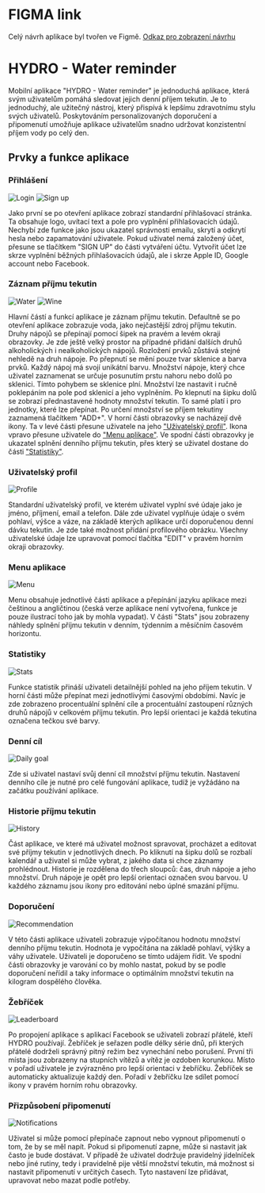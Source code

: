 # FIGMA link
Celý návrh aplikace byl tvořen ve Figmě. [Odkaz pro zobrazení návrhu](https://www.figma.com/file/P4bnFGmb225qNuZm2sQ1Up/Mockup-App?node-id=0%3A1&t=OBkZ843qyQ4MbSZx-1)
# HYDRO - Water reminder
Mobilní aplikace "HYDRO - Water reminder" je jednoduchá aplikace, která svým uživatelům pomáhá sledovat jejich denní příjem tekutin. Je to jednoduchý, ale užitečný nástroj, který přispívá k lepšímu zdravotnímu stylu svých uživatelů. Poskytováním personalizovaných doporučení a připomenutí umožňuje aplikace uživatelům snadno udržovat konzistentní příjem vody po celý den.
## Prvky a funkce aplikace
### Přihlášení
![Login](https://github.com/pslib-cz/2022l4web-app-mockup-ViktorSona/blob/main/image/login.png)
![Sign up](https://github.com/pslib-cz/2022l4web-app-mockup-ViktorSona/blob/main/image/sign_up.png)

Jako první se po otevření aplikace zobrazí standardní přihlašovací stránka. Ta obsahuje logo, uvítací text a pole pro vyplnění přihlašovacích údajů. Nechybí zde funkce jako jsou ukazatel správnosti emailu, skrytí a odkrytí hesla nebo zapamatování uživatele. Pokud uživatel nemá založený účet, přesune se tlačítkem "SIGN UP" do části vytváření účtu. Vytvořit účet lze skrze vyplnění běžných přihlašovacích údajů, ale i skrze Apple ID, Google account nebo Facebook.
### Záznam příjmu tekutin
![Water](https://github.com/pslib-cz/2022l4web-app-mockup-ViktorSona/blob/main/image/water.png)
![Wine](https://github.com/pslib-cz/2022l4web-app-mockup-ViktorSona/blob/main/image/wine.png)


Hlavní částí a funkcí aplikace je záznam příjmu tekutin. Defaultně se po otevření aplikace zobrazuje voda, jako nejčastější zdroj příjmu tekutin. Druhy nápojů se přepínají pomocí šipek na pravém a levém okraji obrazovky. Je zde ještě velký prostor na případné přidání dalších druhů alkoholických i nealkoholických nápojů. Rozložení prvků zůstává stejné nehledě na druh nápoje. Po přepnutí se mění pouze tvar sklenice a barva prvků. Každý nápoj má svojí unikátní barvu. Množství nápoje, který chce uživatel zaznamenat se určuje posunutím prstu nahoru nebo dolů po sklenici. Tímto pohybem se sklenice plní. Množství lze nastavit i ručně poklepáním na pole pod sklenicí a jeho vyplněním. Po klepnutí na šipku dolů se zobrazí přednastavené hodnoty množství tekutin. To samé platí i pro jednotky, které lze přepínat. Po určení množství se příjem tekutiny zaznamená tlačítkem "ADD+". V horní části obrazovky se nacházejí dvě ikony. Ta v levé části přesune uživatele na jeho ["Uživatelský profil"](https://github.com/pslib-cz/2022l4web-app-mockup-ViktorSona#u%C5%BEivatelsk%C3%BD-profil). Ikona vpravo přesune uživatele do ["Menu aplikace"](https://github.com/pslib-cz/2022l4web-app-mockup-ViktorSona#menu-aplikace). Ve spodní části obrazovky je ukazatel splnění denního příjmu tekutin, přes který se uživatel dostane do části ["Statistiky"](https://github.com/pslib-cz/2022l4web-app-mockup-ViktorSona#statistiky).
### Uživatelský profil
![Profile](https://github.com/pslib-cz/2022l4web-app-mockup-ViktorSona/blob/main/image/profile.png)

Standardní uživatelský profil, ve kterém uživatel vyplní své údaje jako je jméno, příjmení, email a telefon. Dále zde uživatel vyplňuje údaje o svém pohlaví, výšce a váze, na základě kterých aplikace určí doporučenou denní dávku tekutin. Je zde také možnost přidání profilového obrázku. Všechny uživatelské údaje lze upravovat pomocí tlačítka "EDIT" v pravém horním okraji obrazovky.
### Menu aplikace
![Menu](https://github.com/pslib-cz/2022l4web-app-mockup-ViktorSona/blob/main/image/menu.png)

Menu obsahuje jednotlivé části aplikace a přepínání jazyku aplikace mezi češtinou a angličtinou (česká verze aplikace není vytvořena, funkce je pouze ilustrací toho jak by mohla vypadat). V části "Stats" jsou zobrazeny náhledy splnění příjmu tekutin v denním, týdenním a měsíčním časovém horizontu.
### Statistiky
![Stats](https://github.com/pslib-cz/2022l4web-app-mockup-ViktorSona/blob/main/image/stats.png)

Funkce statistik přináší uživateli detailnější pohled na jeho příjem tekutin. V horní části může přepínat mezi jednotlivými časovými obdobími. Navíc je zde zobrazeno procentuální splnění cíle a procentuální zastoupení různých druhů nápojů v celkovém příjmu tekutin. Pro lepší orientaci je každá tekutina označena tečkou své barvy.
### Denní cíl
![Daily goal](https://github.com/pslib-cz/2022l4web-app-mockup-ViktorSona/blob/main/image/daily_goal.png)

Zde si uživatel nastaví svůj denní cíl množství příjmu tekutin. Nastavení denního cíle je nutné pro celé fungování aplikace, tudíž je vyžádáno na začátku používání aplikace.
### Historie příjmu tekutin
![History](https://github.com/pslib-cz/2022l4web-app-mockup-ViktorSona/blob/main/image/history.png)

Část aplikace, ve které má uživatel možnost spravovat, procházet a editovat své příjmy tekutin v jednotlivých dnech. Po kliknutí na šipku dolů se rozbalí kalendář a uživatel si může vybrat, z jakého data si chce záznamy prohlédnout. Historie je rozdělena do třech sloupců: čas, druh nápoje a jeho množství. Druh nápoje je opět pro lepší orientaci označen svou barvou. U každého záznamu jsou ikony pro editování nebo úplné smazání příjmu.
### Doporučení
![Recommendation](https://github.com/pslib-cz/2022l4web-app-mockup-ViktorSona/blob/main/image/recommendation.png)

V této části aplikace uživateli zobrazuje výpočítanou hodnotu množství denního příjmu tekutin. Hodnota je vypočítána na základě pohlaví, výšky a váhy uživatele. Uživateli je doporučeno se tímto udájem řídit. Ve spodní části obrazovky je varování co by mohlo nastat, pokud by se podle doporučení neřídil a taky informace o optimálním množství tekutin na kilogram dospělého člověka.
### Žebříček
![Leaderboard](https://github.com/pslib-cz/2022l4web-app-mockup-ViktorSona/blob/main/image/leaderboard.png)

Po propojení aplikace s aplikací Facebook se uživateli zobrazí přátelé, kteří HYDRO používají. Žebříček je seřazen podle délky série dnů, při kterých přátelé dodrželi správný pitný režim bez vynechání nebo porušení. První tři místa jsou zobrazeny na stupních vítězů a vítěz je ozdoben korunkou. Místo v pořadí uživatele je zvýrazněno pro lepší orientaci v žebříčku. Žebříček se automaticky aktualizuje každý den. Pořadí v žebříčku lze sdílet pomocí ikony v pravém horním rohu obrazovky.
### Přizpůsobení připomenutí
![Notifications](https://github.com/pslib-cz/2022l4web-app-mockup-ViktorSona/blob/main/image/notifications.png)

Uživatel si může pomocí přepínače zapnout nebo vypnout připomenutí o tom, že by se měl napít. Pokud si připomenutí zapne, může si nastavit jak často je bude dostávat. V případě že uživatel dodržuje pravidelný jídelníček nebo jiné rutiny, tedy i pravidelně pije větší množství tekutin, má možnost si nastavit připomenutí v určitých časech. Tyto nastavení lze přidávat, upravovat nebo mazat podle potřeby.
